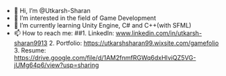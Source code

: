- 👋 Hi, I’m @Utkarsh-Sharan
- 👀 I’m interested in the field of Game Development
- 🌱 I’m currently learning Unity Engine, C# and C++(with SFML)
- 📫 How to reach me: 
    ##1. LinkedIn: www.linkedin.com/in/utkarsh-sharan9913
    2. Portfolio: https://utkarshsharan99.wixsite.com/gamefolio
    3. Resume: https://drive.google.com/file/d/1AM2fnmfRGWq6dxHIviQZ5VG-jUMg64p6/view?usp=sharing

<!---
Utkarsh-Sharan/Utkarsh-Sharan is a ✨ special ✨ repository because its `README.md` (this file) appears on your GitHub profile.
You can click the Preview link to take a look at your changes.
--->
